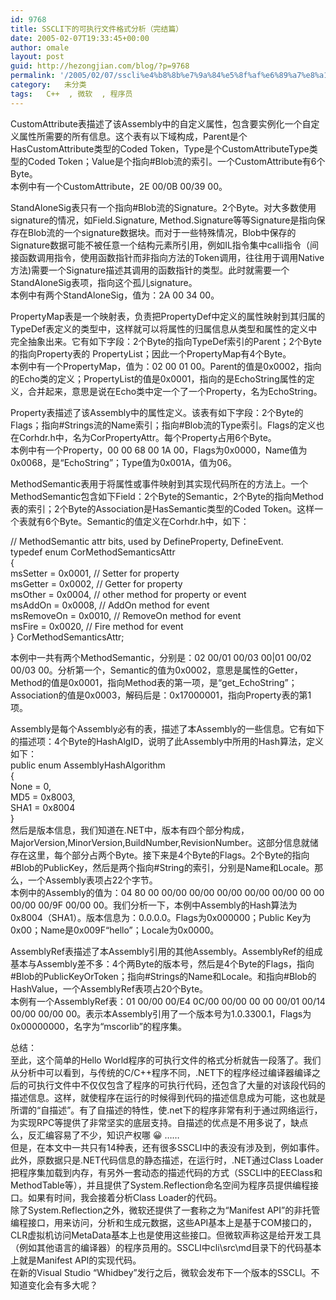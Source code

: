 ```yaml
---
id: 9768
title: SSCLI下的可执行文件格式分析（完结篇）
date: 2005-02-07T19:33:45+00:00
author: omale
layout: post
guid: http://hezongjian.com/blog/?p=9768
permalink: '/2005/02/07/sscli%e4%b8%8b%e7%9a%84%e5%8f%af%e6%89%a7%e8%a1%8c%e6%96%87%e4%bb%b6%e6%a0%bc%e5%bc%8f%e5%88%86%e6%9e%90%ef%bc%88%e5%ae%8c%e7%bb%93%e7%af%87%ef%bc%89-2/'
category:   未分类  
tags:   C++  , 微软  , 程序员
---
```

CustomAttribute表描述了该Assembly中的自定义属性，包含要实例化一个自定义属性所需要的所有信息。这个表有以下域构成，Parent是个HasCustomAttribute类型的Coded Token，Type是个CustomAttributeType类型的Coded Token；Value是个指向#Blob流的索引。一个CustomAttribute有6个Byte。  
本例中有一个CustomAttribute，2E 00/0B 00/39 00。

StandAloneSig表只有一个指向#Blob流的Signature。2个Byte。对大多数使用signature的情况，如Field.Signature, Method.Signature等等Signature是指向保存在Blob流的一个signature数据块。而对于一些特殊情况，Blob中保存的Signature数据可能不被任意一个结构元素所引用，例如IL指令集中calli指令（间接函数调用指令，使用函数指针而非指向方法的Token调用，往往用于调用Native方法)需要一个Signature描述其调用的函数指针的类型。此时就需要一个StandAloneSig表项，指向这个孤儿signature。  
本例中有两个StandAloneSig，值为：2A 00 34 00。

PropertyMap表是一个映射表，负责把PropertyDef中定义的属性映射到其归属的TypeDef表定义的类型中，这样就可以将属性的归属信息从类型和属性的定义中完全抽象出来。它有如下字段：2个Byte的指向TypeDef索引的Parent；2个Byte的指向Property表的 PropertyList；因此一个PropertyMap有4个Byte。  
本例中有一个PropertyMap，值为：02 00 01 00。Parent的值是0x0002，指向的Echo类的定义；PropertyList的值是0x0001，指向的是EchoString属性的定义，合并起来，意思是说在Echo类中定一个了一个Property，名为EchoString。

Property表描述了该Assembly中的属性定义。该表有如下字段：2个Byte的Flags；指向#Strings流的Name索引；指向#Blob流的Type索引。Flags的定义也在Corhdr.h中，名为CorPropertyAttr。每个Property占用6个Byte。  
本例中有一个Property，00 00 68 00 1A 00，Flags为0x0000，Name值为0x0068，是“EchoString”；Type值为0x001A，值为06。

MethodSemantic表用于将属性或事件映射到其实现代码所在的方法上。一个MethodSemantic包含如下Field：2个Byte的Semantic，2个Byte的指向Method表的索引；2个Byte的Association是HasSemantic类型的Coded Token。这样一个表就有6个Byte。Semantic的值定义在Corhdr.h中，如下：

// MethodSemantic attr bits, used by DefineProperty, DefineEvent.  
typedef enum CorMethodSemanticsAttr  
{  
    msSetter    =   0x0001,     // Setter for property    
    msGetter    =   0x0002,     // Getter for property    
    msOther     =   0x0004,     // other method for property or event     
    msAddOn     =   0x0008,     // AddOn method for event     
    msRemoveOn  =   0x0010,     // RemoveOn method for event      
    msFire      =   0x0020,     // Fire method for event      
} CorMethodSemanticsAttr;

本例中一共有两个MethodSemantic，分别是：02 00/01 00/03 00|01 00/02 00/03 00。分析第一个，Semantic的值为0x0002，意思是属性的Getter，Method的值是0x0001，指向Method表的第一项，是“get_EchoString”；Association的值是0x0003，解码后是：0x17000001，指向Property表的第1项。

Assembly是每个Assembly必有的表，描述了本Assembly的一些信息。它有如下的描述项：4个Byte的HashAlgID，说明了此Assembly中所用的Hash算法，定义如下：  
    public enum AssemblyHashAlgorithm  
    {  
        None        = 0,  
        MD5         = 0x8003,  
        SHA1        = 0x8004  
    }  
然后是版本信息，我们知道在.NET中，版本有四个部分构成，MajorVersion,MinorVersion,BuildNumber,RevisionNumber。这部分信息就储存在这里，每个部分占两个Byte。接下来是4个Byte的Flags。2个Byte的指向#Blob的PublicKey，然后是两个指向#String的索引，分别是Name和Locale。那么，一个Assembly表项占22个字节。  
本例中的Assembly的值为：04 80 00 00/00 00/00 00/00 00/00 00/00 00 00 00/00 00/9F 00/00 00。我们分析一下，本例中Assembly的Hash算法为0x8004（SHA1）。版本信息为：0.0.0.0。Flags为0x000000；Public Key为0x00；Name是0x009F“hello”；Locale为0x0000。

AssemblyRef表描述了本Assembly引用的其他Assembly。AssemblyRef的组成基本与Assembly差不多：4个两Byte的版本号，然后是4个Byte的Flags，指向#Blob的PublicKeyOrToken；指向#Strings的Name和Locale。和指向#Blob的HashValue，一个AssemblyRef表项占20个Byte。  
本例有一个AssemblyRef表：01 00/00 00/E4 0C/00 00/00 00 00 00/01 00/14 00/00 00/00 00。表示本Assembly引用了一个版本号为1.0.3300.1，Flags为0x00000000，名字为“mscorlib”的程序集。

总结：  
至此，这个简单的Hello World程序的可执行文件的格式分析就告一段落了。我们从分析中可以看到，与传统的C/C++程序不同，.NET下的程序经过编译器编译之后的可执行文件中不仅仅包含了程序的可执行代码，还包含了大量的对该段代码的描述信息。这样，就使程序在运行的时候得到代码的描述信息成为可能，这也就是所谓的“自描述”。有了自描述的特性，使.net下的程序非常有利于通过网络运行，为实现RPC等提供了非常坚实的底层支持。自描述的优点是不用多说了，缺点么，反汇编容易了不少，知识产权哪 😀 ……  
但是，在本文中一共只有14种表，还有很多SSCLI中的表没有涉及到，例如事件。此外，原数据只是.NET代码信息的静态描述，在运行时，.NET通过Class Loader把程序集加载到内存，有另外一套动态的描述代码的方式（SSCLI中的EEClass和MethodTable等），并且提供了System.Reflection命名空间为程序员提供编程接口。如果有时间，我会接着分析Class Loader的代码。  
除了System.Reflection之外，微软还提供了一套称之为“Manifest API”的非托管编程接口，用来访问，分析和生成元数据，这些API基本上是基于COM接口的，CLR虚拟机访问MetaData基本上也是使用这些接口。但微软声称这是给开发工具（例如其他语言的编译器）的程序员用的。SSCLI中cli\src\md目录下的代码基本上就是Manifest API的实现代码。  
在新的Visual Studio “Whidbey”发行之后，微软会发布下一个版本的SSCLI。不知道变化会有多大呢？